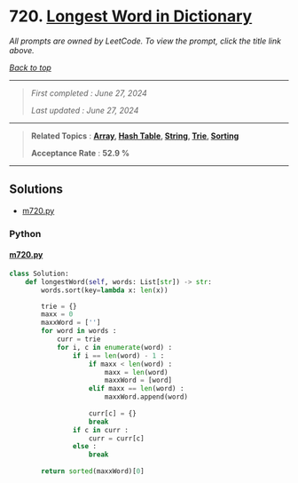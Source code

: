 # 720. [Longest Word in Dictionary](<https://leetcode.com/problems/longest-word-in-dictionary>)

*All prompts are owned by LeetCode. To view the prompt, click the title link above.*

*[Back to top](<../README.md>)*

------

> *First completed : June 27, 2024*
>
> *Last updated : June 27, 2024*

------

> **Related Topics** : **[Array](<by_topic/Array.md>), [Hash Table](<by_topic/Hash Table.md>), [String](<by_topic/String.md>), [Trie](<by_topic/Trie.md>), [Sorting](<by_topic/Sorting.md>)**
>
> **Acceptance Rate** : **52.9 %**

------

## Solutions

- [m720.py](<../my-submissions/m720.py>)
### Python
#### [m720.py](<../my-submissions/m720.py>)
```Python
class Solution:
    def longestWord(self, words: List[str]) -> str:
        words.sort(key=lambda x: len(x))

        trie = {}
        maxx = 0
        maxxWord = ['']
        for word in words :
            curr = trie
            for i, c in enumerate(word) :
                if i == len(word) - 1 :
                    if maxx < len(word) :
                        maxx = len(word)
                        maxxWord = [word]
                    elif maxx == len(word) :
                        maxxWord.append(word)
                    
                    curr[c] = {}
                    break
                if c in curr :
                    curr = curr[c]
                else :
                    break
            
        return sorted(maxxWord)[0]
```

